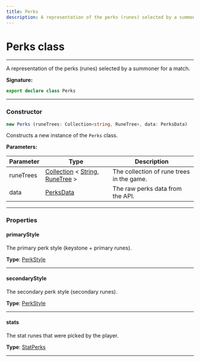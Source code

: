```yaml
---
title: Perks
description: A representation of the perks (runes) selected by a summoner for a match.
---
```


# Perks class

---

A representation of the perks (runes) selected by a summoner for a match.

**Signature:**

```ts
export declare class Perks 
```

---

### Constructor

```ts
new Perks (runeTrees: Collection<string, RuneTree>, data: PerksData)
```

Constructs a new instance of the `Perks` class.

**Parameters:**

| Parameter | Type | Description |
| --------- | ---- | ----------- |
| runeTrees | [Collection](https://discord.js.org/#/docs/collection/stable/class/Collection) \< [String](https://developer.mozilla.org/en-US/docs/Web/JavaScript/Reference/Global_Objects/String), [RuneTree](/api/runetree) \> | The collection of rune trees in the game. |
| data | [PerksData](/api/perksdata) | The raw perks data from the API. |
---

### Properties

#### primaryStyle

The primary perk style (keystone + primary runes).



**Type**: [PerkStyle](/api/perkstyle)

---

#### secondaryStyle

The secondary perk style (secondary runes).



**Type**: [PerkStyle](/api/perkstyle)

---

#### stats

The stat runes that were picked by the player.



**Type**: [StatPerks](/api/statperks)

---

